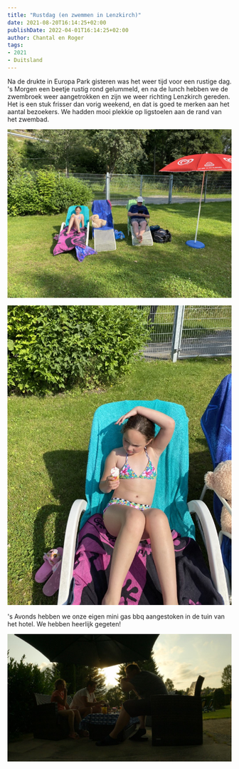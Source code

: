 ```yaml
---
title: "Rustdag (en zwemmen in Lenzkirch)"
date: 2021-08-20T16:14:25+02:00
publishDate: 2022-04-01T16:14:25+02:00
author: Chantal en Roger
tags:
- 2021
- Duitsland
---
```


Na de drukte in Europa Park gisteren was het weer tijd voor een rustige dag. 's Morgen een beetje rustig rond gelummeld, en na de lunch hebben we de zwembroek weer aangetrokken en zijn we weer richting Lenzkirch gereden. Het is een stuk frisser dan vorig weekend, en dat is goed te merken aan het aantal bezoekers. We hadden mooi plekkie op ligstoelen aan de rand van het zwembad.

![Lenskirch](./images/IMG_0988.JPG)

![Lenskirch](./images/IMG_0989.JPG)

's Avonds hebben we onze eigen mini gas bbq aangestoken in de tuin van het hotel. We hebben heerlijk gegeten!

![Schluchsee](./images/bbq.jpg)
